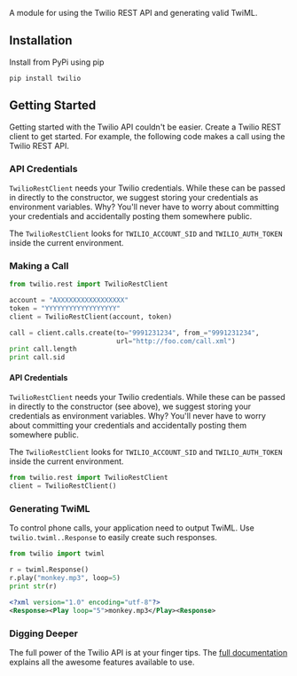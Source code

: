 A module for using the Twilio REST API and generating valid TwiML.

## Installation

Install from PyPi using pip

    pip install twilio

## Getting Started

Getting started with the Twilio API couldn't be easier. Create a Twilio REST client to get started. For example, the following code makes a call using the Twilio REST API.

### API Credentials

`TwilioRestClient` needs your Twilio credentials. While these can be passed in directly to the constructor, we suggest storing your credentials as environment variables. Why? You'll never have to worry about committing your credentials and accidentally posting them somewhere public.

The `TwilioRestClient` looks for `TWILIO_ACCOUNT_SID` and `TWILIO_AUTH_TOKEN` inside the current environment.

### Making a Call

```python
from twilio.rest import TwilioRestClient

account = "AXXXXXXXXXXXXXXXXX"
token = "YYYYYYYYYYYYYYYYYY"
client = TwilioRestClient(account, token)

call = client.calls.create(to="9991231234", from_="9991231234",
                           url="http://foo.com/call.xml")
print call.length
print call.sid
```
#### API Credentials

`TwilioRestClient` needs your Twilio credentials. While these can be passed in directly to the constructor (see above), we suggest storing your credentials as environment variables. Why? You'll never have to worry about committing your credentials and accidentally posting them somewhere public.

The `TwilioRestClient` looks for `TWILIO_ACCOUNT_SID` and `TWILIO_AUTH_TOKEN` inside the current environment.

```python
from twilio.rest import TwilioRestClient
client = TwilioRestClient()
```

### Generating TwiML

To control phone calls, your application need to output TwiML. Use `twilio.twiml..Response` to easily create such responses.

```python
from twilio import twiml

r = twiml.Response()
r.play("monkey.mp3", loop=5)
print str(r)
```

```xml
<?xml version="1.0" encoding="utf-8"?>
<Response><Play loop="5">monkey.mp3</Play><Response>
```

### Digging Deeper

The full power of the Twilio API is at your finger tips. The [full documentation](http://readthedocs.org/docs/twilio-python/en/latest/) explains all the awesome features available to use.
